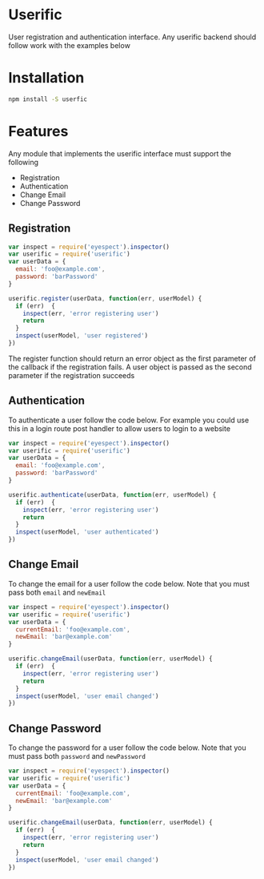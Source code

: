 # Userific
User registration and authentication interface. Any userific backend should follow work with the examples below

# Installation
```bash
npm install -S userfic
```

# Features

Any module that implements the userific interface must support the following

* Registration
* Authentication
* Change Email
* Change Password


## Registration

```javascript
var inspect = require('eyespect').inspector()
var userific = require('userific')
var userData = {
  email: 'foo@example.com',
  password: 'barPassword'
}

userific.register(userData, function(err, userModel) {
  if (err)  {
    inspect(err, 'error registering user')
    return
  }
  inspect(userModel, 'user registered')
})
```

The register function should return an error object as the first parameter of the callback if the registration fails. A user object is passed as the second parameter if the registration succeeds

## Authentication
To authenticate a user follow the code below. For example you could use this in a login route post handler to allow users to login to a website

```javascript
var inspect = require('eyespect').inspector()
var userific = require('userific')
var userData = {
  email: 'foo@example.com',
  password: 'barPassword'
}

userific.authenticate(userData, function(err, userModel) {
  if (err)  {
    inspect(err, 'error registering user')
    return
  }
  inspect(userModel, 'user authenticated')
})
```

## Change Email
To change the email for a user follow the code below. Note that you must pass both `email` and `newEmail`

```javascript
var inspect = require('eyespect').inspector()
var userific = require('userific')
var userData = {
  currentEmail: 'foo@example.com',
  newEmail: 'bar@example.com'
}

userific.changeEmail(userData, function(err, userModel) {
  if (err)  {
    inspect(err, 'error registering user')
    return
  }
  inspect(userModel, 'user email changed')
})
```

## Change Password
To change the password for a user follow the code below. Note that you must pass both `password` and `newPassword`

```javascript
var inspect = require('eyespect').inspector()
var userific = require('userific')
var userData = {
  currentEmail: 'foo@example.com',
  newEmail: 'bar@example.com'
}

userific.changeEmail(userData, function(err, userModel) {
  if (err)  {
    inspect(err, 'error registering user')
    return
  }
  inspect(userModel, 'user email changed')
})
```
